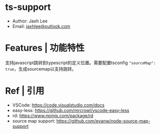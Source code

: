 # ts-support

* Author: Jaxh Lee
* Email: jaxhlee@outlook.com

# Features | 功能特性

支持javascript跳转到typescript的定义位置。需要配置tsconfig `"sourceMap": true`，生成sourcemap以支持跳转。

# Ref | 引用
* VSCode: https://code.visualstudio.com/docs
* easy-less: https://github.com/mrcrowl/vscode-easy-less
* rd: https://www.npmjs.com/package/rd
* source map support: https://github.com/evanw/node-source-map-support

